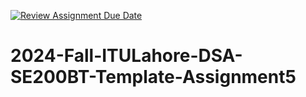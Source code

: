 [![Review Assignment Due Date](https://classroom.github.com/assets/deadline-readme-button-22041afd0340ce965d47ae6ef1cefeee28c7c493a6346c4f15d667ab976d596c.svg)](https://classroom.github.com/a/ISaqX_0L)
# 2024-Fall-ITULahore-DSA-SE200BT-Template-Assignment5